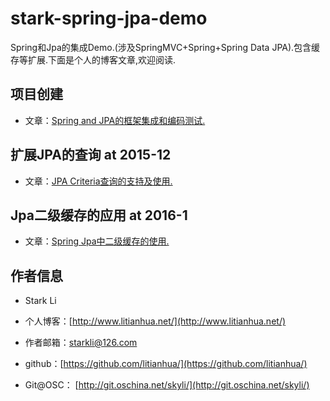 # stark-spring-jpa-demo
Spring和Jpa的集成Demo.(涉及SpringMVC+Spring+Spring Data JPA).包含缓存等扩展.下面是个人的博客文章,欢迎阅读.

## 项目创建
- 文章：[Spring and JPA的框架集成和编码测试.](http://www.litianhua.net/blog/spring-and-jpa.html)

## 扩展JPA的查询 at 2015-12
- 文章：[JPA Criteria查询的支持及使用.](http://www.litianhua.net/blog/jpa-criteria-support-used.html)

## Jpa二级缓存的应用 at 2016-1
- 文章：[Spring Jpa中二级缓存的使用.](http://www.litianhua.net/blog/jpa-second-level-cache.html)

## 作者信息

- Stark Li

- 个人博客：[http://www.litianhua.net/](http://www.litianhua.net/)

- 作者邮箱：starkli@126.com

- github：[https://github.com/litianhua/](https://github.com/litianhua/)

- Git@OSC： [http://git.oschina.net/skyli/](http://git.oschina.net/skyli/)